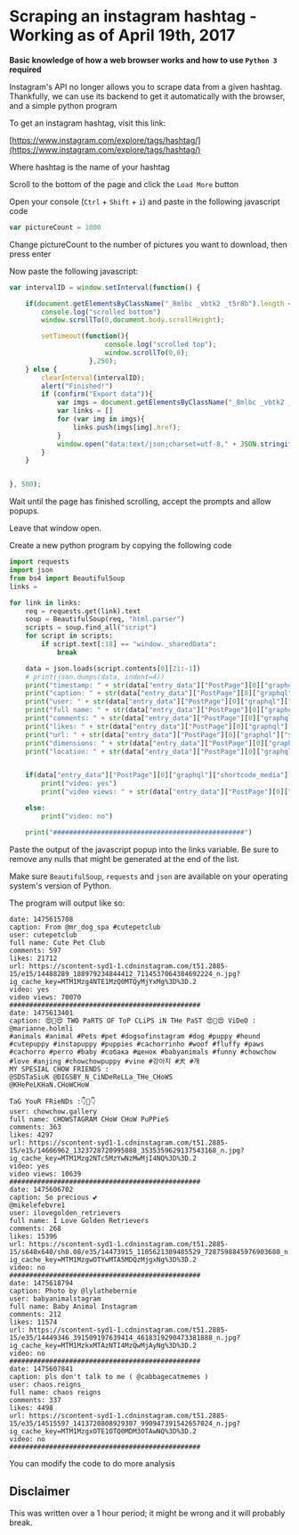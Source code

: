 # Scraping an instagram hashtag - Working as of April 19th, 2017

**Basic knowledge of how a web browser works and how to use `Python 3` required**

Instagram's API no longer allows you to scrape data from a given hashtag. Thankfully, we can use its backend to get it automatically with the browser, and a simple python program

To get an instagram hashtag, visit this link:

[https://www.instagram.com/explore/tags/hashtag/](https://www.instagram.com/explore/tags/hashtag/)

Where hashtag is the name of your hashtag

Scroll to the bottom of the page and click the `Load More` button

Open your console (`Ctrl` + `Shift` + `i`) and paste in the following javascript code

```javascript
var pictureCount = 1000
```

Change pictureCount to the number of pictures you want to download, then press enter

Now paste the following javascript:

```javascript
var intervalID = window.setInterval(function() {

    if(document.getElementsByClassName("_8mlbc _vbtk2 _t5r8b").length < pictureCount){
        console.log("scrolled bottom")
        window.scrollTo(0,document.body.scrollHeight);

        setTimeout(function(){
                        console.log("scrolled top");
                        window.scrollTo(0,0);
                    },250);
    } else {
        clearInterval(intervalID);
        alert("Finished!")
        if (confirm("Export data")){
            var imgs = document.getElementsByClassName("_8mlbc _vbtk2 _t5r8b")
            var links = []
            for (var img in imgs){
                links.push(imgs[img].href);
            }
            window.open("data:text/json;charset=utf-8," + JSON.stringify(links))
        }
    }


}, 500);
```

Wait until the page has finished scrolling, accept the prompts and allow popups.

Leave that window open.

Create a new python program by copying the following code

```python
import requests
import json
from bs4 import BeautifulSoup
links = 

for link in links:
    req = requests.get(link).text
    soup = BeautifulSoup(req, "html.parser")
    scripts = soup.find_all("script")
    for script in scripts:
        if script.text[:18] == "window._sharedData":
            break

    data = json.loads(script.contents[0][21:-1])
    # print(json.dumps(data, indent=4))
    print("timestamp: " + str(data["entry_data"]["PostPage"][0]["graphql"]["shortcode_media"]["taken_at_timestamp"]))
    print("caption: " + str(data["entry_data"]["PostPage"][0]["graphql"]["shortcode_media"]["edge_media_to_caption"]["edges"][0]["node"]["text"]))
    print("user: " + str(data["entry_data"]["PostPage"][0]["graphql"]["shortcode_media"]["owner"]["username"]))
    print("full name: " + str(data["entry_data"]["PostPage"][0]["graphql"]["shortcode_media"]["owner"]["full_name"]))
    print("comments: " + str(data["entry_data"]["PostPage"][0]["graphql"]["shortcode_media"]["edge_media_to_comment"]["count"]))
    print("likes: " + str(data["entry_data"]["PostPage"][0]["graphql"]["shortcode_media"]["edge_media_preview_like"]["count"]))
    print("url: " + str(data["entry_data"]["PostPage"][0]["graphql"]["shortcode_media"]["display_url"]))
    print("dimensions: " + str(data["entry_data"]["PostPage"][0]["graphql"]["shortcode_media"]["dimensions"]))
    print("location: " + str(data["entry_data"]["PostPage"][0]["graphql"]["shortcode_media"]["location"]))


    if(data["entry_data"]["PostPage"][0]["graphql"]["shortcode_media"]["is_video"]):
        print("video: yes")
        print("video views: " + str(data["entry_data"]["PostPage"][0]["graphql"]["shortcode_media"]["video_view_count"]))

    else:
        print("video: no")

    print("################################################")
```


Paste the output of the javascript popup into the links variable. Be sure to remove any nulls that might be generated at the end of the list.

Make sure `BeautifulSoup`, `requests` and `json` are available on your operating system's version of Python.

The program will output like so:

```
date: 1475615708
caption: From @mr_dog_spa #cutepetclub
user: cutepetclub
full name: Cute Pet Club
comments: 597
likes: 21712
url: https://scontent-syd1-1.cdninstagram.com/t51.2885-15/e15/14488289_188979234844412_7114537064384692224_n.jpg?ig_cache_key=MTM1Mzg4NTE1MzQ0MTQyMjYxMg%3D%3D.2
video: yes
video views: 70070
################################################
date: 1475613401
caption: 😍💞😍 TWO PaRTS OF ToP CLiPS iN THe PaST 😍💞😍 ViDeO : @marianne.holmli 
#animals #animal #Pets #pet #dogsofinstagram #dog #puppy #hound #cutepuppy #instapuppy #puppies #cachorrinho #woof #fluffy #paws #cachorro #perro #baby #собака #щенок #babyanimals #funny #chowchow #love #anjing #chowchowpuppy #vine #강아지 #犬 #개 
MY SPESIAL CHOW FRIENDS : 
@SDSTaSiuK @DIGSBY_N_CiNDeReLLa_THe_CHoWS 
@KHePeLKHaN.CHoWCHoW

TaG YouR FRieNDs :👇👥👇
user: chowchow.gallery
full name: CHOWSTAGRAM CHoW CHoW PuPPieS
comments: 363
likes: 4297
url: https://scontent-syd1-1.cdninstagram.com/t51.2885-15/e15/14606962_1323728720995088_3535359629137543168_n.jpg?ig_cache_key=MTM1Mzg2NTc5MzYwNzMwMjI4NQ%3D%3D.2
video: yes
video views: 10639
################################################
date: 1475606702
caption: So precious 💕
@mikelefebvre1
user: ilovegolden_retrievers
full name: I Love Golden Retrievers
comments: 268
likes: 15396
url: https://scontent-syd1-1.cdninstagram.com/t51.2885-15/s640x640/sh0.08/e35/14473915_1105621309485529_7287598845976903680_n.jpg?ig_cache_key=MTM1MzgwOTYwMTA5MDQzMjgxNg%3D%3D.2
video: no
################################################
date: 1475618794
caption: Photo by @lylathebernie
user: babyanimalstagram
full name: Baby Animal Instagram
comments: 212
likes: 11574
url: https://scontent-syd1-1.cdninstagram.com/t51.2885-15/e35/14449346_391509197639414_4618319290473381888_n.jpg?ig_cache_key=MTM1MzkxMTAzNTI4MzQwMjAyNg%3D%3D.2
video: no
################################################
date: 1475607841
caption: pls don't talk to me ( @cabbagecatmemes )
user: chaos.reigns_
full name: chaos reigns
comments: 337
likes: 4498
url: https://scontent-syd1-1.cdninstagram.com/t51.2885-15/e35/14515597_1413720808929307_990947391542657024_n.jpg?ig_cache_key=MTM1MzgxOTE1OTQ0MDM3OTAwNQ%3D%3D.2
video: no
################################################
```

You can modify the code to do more analysis


## Disclaimer
This was written over a 1 hour period; it might be wrong and it will probably break.

